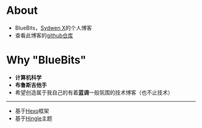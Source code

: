 # About

- BlueBits，[Sydwen X](https://www.sydx.dpdns.org/2025/09/26/Welcome/)的个人博客
- 查看此博客的[github仓库](https://github.com/SydX-pages/BlueBits)

# Why "BlueBits"

- **计算机科学**
- **布鲁斯吉他手**
- 希望创造属于我自己的有着**蓝调**一般氛围的技术博客（也不止技术）

---

- 基于[Hexo](https://hexo.io/)框架
- 基于[Hingle](https://github.com/Dreamer-Paul/Hingle)主题
